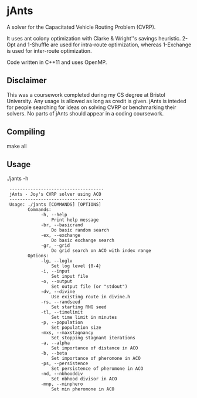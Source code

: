 # jAnts #
A solver for the Capacitated Vehicle Routing Problem (CVRP).

It uses ant colony optimization with Clarke & Wright''s savings heuristic. 2-Opt and 1-Shuffle are used for intra-route optimization, whereas 1-Exchange is used for inter-route optimization.

Code written in C++11 and uses OpenMP.

## Disclaimer ##
This was a coursework completed during my CS degree at Bristol University. Any usage is allowed as long as credit is given. jAnts is inteded for people searching for ideas on solving CVRP or benchmarking their solvers. No parts of jAnts should appear in a coding coursework.

## Compiling ##
make all

## Usage ##
./jants -h

```
 ------------------------------------
 jAnts - Joy's CVRP solver using ACO
 ------------------------------------
 Usage: ./jants [COMMANDS] [OPTIONS]
        Commands:
             -h, --help
                 Print help message
             -br, --basicrand
                 Do basic random search
             -ex, --exchange
                 Do basic exchange search
             -gr, --grid
                 Do grid search on ACO with index range
        Options:
             -lg, --loglv
                 Set log level {0-4}
             -i, --input
                 Set input file
             -o, --output
                 Set output file (or "stdout")
             -dv, --divine
                 Use existing route in divine.h
             -rs, --randseed
                 Set starting RNG seed
             -tl, --timelimit
                 Set time limit in minutes
             -p, --population
                 Set population size
             -mxs, --maxstagnancy
                 Set stopping stagnant iterations
             -a, --alpha
                 Set importance of distance in ACO
             -b, --beta
                 Set importance of pheromone in ACO
             -ps, --persistence
                 Set persistence of pheromone in ACO
             -nd, --nbhooddiv
                 Set nbhood divisor in ACO
             -mnp, --minphero
                 Set min pheromone in ACO
```